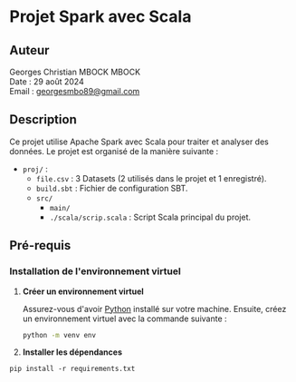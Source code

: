 # Projet Spark avec Scala

## Auteur
Georges Christian MBOCK MBOCK  
Date : 29 août 2024  
Email : [georgesmbo89@gmail.com](georgesmbo89@gmail.com)

## Description
Ce projet utilise Apache Spark avec Scala pour traiter et analyser des données. Le projet est organisé de la manière suivante :

- `proj/` :
  - `file.csv` : 3 Datasets (2 utilisés dans le projet et 1 enregistré).
  - `build.sbt` : Fichier de configuration SBT.
  - `src/`
    - `main/`
    - `./scala/scrip.scala` : Script Scala principal du projet.

## Pré-requis

### Installation de l'environnement virtuel

1. **Créer un environnement virtuel**

   Assurez-vous d'avoir [Python](https://www.python.org/) installé sur votre machine. Ensuite, créez un environnement virtuel avec la commande suivante :

   ```bash
   python -m venv env

2. **Installer les dépendances**

  `pip install -r requirements.txt`
